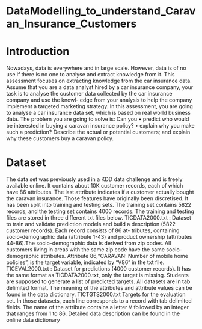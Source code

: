 # DataModelling_to_understand_Caravan_Insurance_Customers

# Introduction 

Nowadays, data is everywhere and in large scale. However, data is of no use if there is no one to analyse and extract knowledge from it. This assessment focuses on extracting knowledge from the car insurance data. Assume that you are a data analyst hired by a car insurance company, your task is to analyse the customer data collected by the car insurance company and use the knowl- edge from your analysis to help the company implement a targeted marketing strategy. In this assessment, you are going to analyse a car insurance data set, which is based on real world business data. The problem you are going to solve is: Can you • predict who would be interested in buying a caravan insurance policy? • explain why you make such a prediction? Describe the actual or potential customers; and explain why these customers buy a caravan policy.

# Dataset

The data set was previously used in a KDD data challenge and is freely available online. It contains about 10K customer records, each of which have 86 attributes. The last attribute indicates if a customer actually bought the caravan insurance. Those features have originally been discretised. It has been split into training and testing sets. The training set contains 5822 records, and the testing set contains 4000 records.
The training and testing files are stored in three different txt files below.
TICDATA2000.txt : Dataset to train and validate prediction models and build a description (5822 customer records). Each record consists of 86 at- tributes, containing socio-demographic data (attribute 1-43) and product ownership (attributes 44-86).The socio-demographic data is derived from zip codes. All customers living in areas with the same zip code have the same socio-demographic attributes. Attribute 86,“CARAVAN: Number of mobile home policies”, is the target variable, indicated by “V86” in the txt file.
TICEVAL2000.txt : Dataset for predictions (4000 customer records). It has the same format as TICDATA2000.txt, only the target is missing. Students are supposed to generate a list of predicted targets. All datasets are in tab delimited format. The meaning of the attributes and attribute values can be found in the data dictionary.
TICTGTS2000.txt Targets for the evaluation set.
In those datasets, each line corresponds to a record with tab delimited fields.
The name of the attribute contains a letter V followed by an integer that ranges from 1 to 86. Detailed data description can be found in the online
data dictionary
